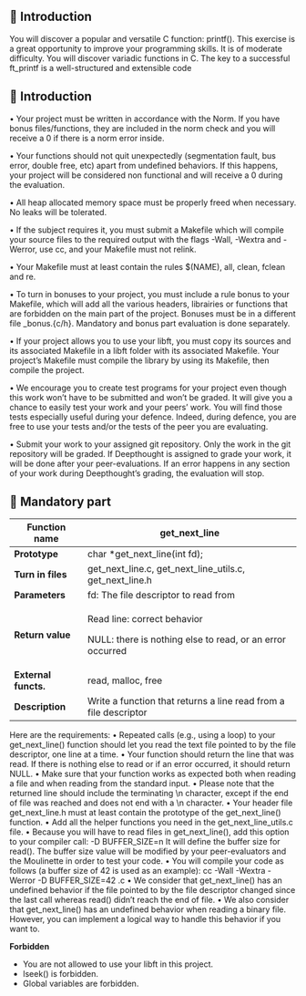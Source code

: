 ## 📝 Introduction

You will discover a popular and versatile C function: printf(). This exercise is a great
opportunity to improve your programming skills. It is of moderate difficulty.
You will discover variadic functions in C.
The key to a successful ft_printf is a well-structured and extensible code

## 📐 Introduction

• Your project must be written in accordance with the Norm. If you have bonus
files/functions, they are included in the norm check and you will receive a 0 if there
is a norm error inside.

• Your functions should not quit unexpectedly (segmentation fault, bus error, double
free, etc) apart from undefined behaviors. If this happens, your project will be
considered non functional and will receive a 0 during the evaluation.

• All heap allocated memory space must be properly freed when necessary. No leaks
will be tolerated.

• If the subject requires it, you must submit a Makefile which will compile your
source files to the required output with the flags -Wall, -Wextra and -Werror, use
cc, and your Makefile must not relink.

• Your Makefile must at least contain the rules $(NAME), all, clean, fclean and
re.

• To turn in bonuses to your project, you must include a rule bonus to your Makefile,
which will add all the various headers, librairies or functions that are forbidden on
the main part of the project. Bonuses must be in a different file _bonus.{c/h}.
Mandatory and bonus part evaluation is done separately.

• If your project allows you to use your libft, you must copy its sources and its
associated Makefile in a libft folder with its associated Makefile. Your project’s
Makefile must compile the library by using its Makefile, then compile the project.

• We encourage you to create test programs for your project even though this work
won’t have to be submitted and won’t be graded. It will give you a chance
to easily test your work and your peers’ work. You will find those tests especially
useful during your defence. Indeed, during defence, you are free to use your tests
and/or the tests of the peer you are evaluating.

• Submit your work to your assigned git repository. Only the work in the git repository will be graded.
If Deepthought is assigned to grade your work, it will be done
after your peer-evaluations. If an error happens in any section of your work during
Deepthought’s grading, the evaluation will stop.

## 💾 Mandatory part

|**Function name**|get\_next\_line|
| - | - |
|**Prototype**|char \*get\_next\_line(int fd);|
|**Turn in files**|get\_next\_line.c, get\_next\_line\_utils.c, get\_next\_line.h|
|**Parameters**|fd: The file descriptor to read from|
|**Return value**|<p>Read line: correct behavior</p><p>NULL: there is nothing else to read, or an error occurred</p>|
|**External functs.**|read, malloc, free|
|**Description**|Write a function that returns a line read from a file descriptor|

Here are the requirements:
  • Repeated calls (e.g., using a loop) to your get_next_line() function should let
  you read the text file pointed to by the file descriptor, one line at a time.
  • Your function should return the line that was read.
  If there is nothing else to read or if an error occurred, it should return NULL.
  • Make sure that your function works as expected both when reading a file and when
  reading from the standard input.
  • Please note that the returned line should include the terminating \n character,
  except if the end of file was reached and does not end with a \n character.
  • Your header file get_next_line.h must at least contain the prototype of the
  get_next_line() function.
  • Add all the helper functions you need in the get_next_line_utils.c file.
  • Because you will have to read files in get_next_line(), add this option to your
  compiler call: -D BUFFER_SIZE=n
  It will define the buffer size for read().
  The buffer size value will be modified by your peer-evaluators and the Moulinette
  in order to test your code.
  • You will compile your code as follows (a buffer size of 42 is used as an example):
  cc -Wall -Wextra -Werror -D BUFFER_SIZE=42 <files>.c
  • We consider that get_next_line() has an undefined behavior if the file pointed to
  by the file descriptor changed since the last call whereas read() didn’t reach the
  end of file.
  • We also consider that get_next_line() has an undefined behavior when reading
  a binary file. However, you can implement a logical way to handle this behavior if
  you want to.

**Forbidden**

  - You are not allowed to use your libft in this project.
  - lseek() is forbidden.
  - Global variables are forbidden.





